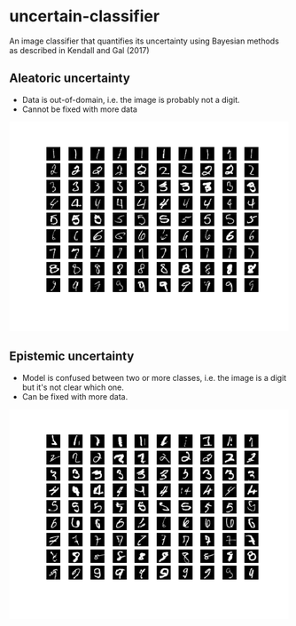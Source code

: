 # uncertain-classifier
An image classifier that quantifies its uncertainty using Bayesian methods as described in Kendall and Gal (2017)

## Aleatoric uncertainty
- Data is out-of-domain, i.e. the image is probably not a digit.
- Cannot be fixed with more data

<img src="./combined_aleatoric_high.png">

## Epistemic uncertainty
- Model is confused between two or more classes, i.e. the image is a digit but it's not clear which one.
- Can be fixed with more data.
<img src="./combined_epistemic_high.png">
